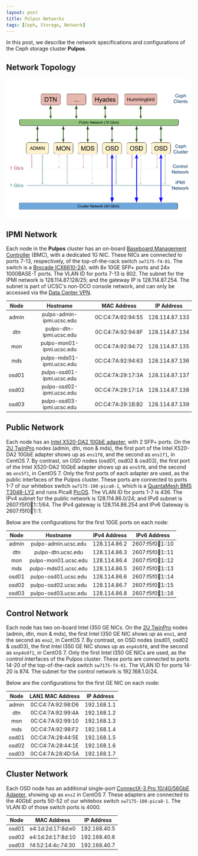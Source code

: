 ```yaml
---
layout: post
title: Pulpos Networks
tags: [Ceph, Storage, Network]
---
```


In this post, we describe the network specifications and configurations of the Ceph storage cluster **Pulpos**.<!-- more -->

## Network Topology
![Pulpos Network Topology](/images/pulpos_networks.png)

## IPMI Network
Each node in the **Pulpos** cluster has an on-board [Baseboard Management Controller](https://www.supermicro.com/products/nfo/IPMI.cfm) (BMC), with a dedicated 1G NIC. These NICs are connected to ports 7-13, respectively, of the top-of-the-rack switch `sw7175-f4-01`. The switch is a [Brocade ICX6610-24](http://www.brocade.com/en/products-services/switches/campus-network-switches/icx-6610-switch.html)), with 8x 10GE SFP+ ports and 24x 1000BASE-T ports. The VLAN ID for ports 7-13 is 802. The subnet for the IPMI network is 128.114.87.128/25; and the gateway IP is 128.114.87.254. The subnet is part of UCSC's non-DCO console network, and can only be accessed via the [Data Center VPN](https://its.ucsc.edu/vpn/).

| Node  | Hostname                  | MAC Address       | IP Address     |
| :---: |:-------------------------:| :----------------:| :------------: |
| admin | pulpo-admin-ipmi.ucsc.edu | 0C:C4:7A:92:94:55 | 128.114.87.133 |
| dtn   | pulpo-dtn-ipmi.ucsc.edu   | 0C:C4:7A:92:94:8F | 128.114.87.134 |
| mon   | pulpo-mon01-ipmi.ucsc.edu | 0C:C4:7A:92:94:72 | 128.114.87.135 |
| mds   | pulpo-mds01-ipmi.ucsc.edu | 0C:C4:7A:92:94:63 | 128.114.87.136 |
| osd01 | pulpo-osd01-ipmi.ucsc.edu | 0C:C4:7A:29:17:3A | 128.114.87.137 |
| osd02 | pulpo-osd02-ipmi.ucsc.edu | 0C:C4:7A:29:17:1A | 128.114.87.138 |
| osd03 | pulpo-osd03-ipmi.ucsc.edu | 0C:C4:7A:29:1B:B2 | 128.114.87.139 |

## Public Network
Each node has an [Intel X520-DA2 10GbE adapter](http://ark.intel.com/products/39776/Intel-Ethernet-Converged-Network-Adapter-X520-DA2), with 2 SFP+ ports. On the [2U TwinPro](https://www.supermicro.com/products/nfo/2UTwinPro.cfm) nodes (admin, dtn, mon & mds), the first port of the Intel X520-DA2 10GbE adapter shows up as `ens1f0`, and the second as `ens1f1`, in CentOS 7. By contrast, on OSD nodes (osd01, osd02 & osd03), the first port of the Intel X520-DA2 10GbE adapter shows up as `ens5f0`, and the second as `ens5f1`, in CentOS 7. Only the first ports of each adapter are used, as the public interfaces of the Pulpos cluster. These ports are connected to ports 1-7 of our whitebox switch `sw7175-100-pica8-1`, which is a [QuantaMesh BMS T3048-LY2](https://www.qct.io/product/index/Networking/Bare-Metal-Switch/Leaf-Switch/QuantaMesh-BMS-T3048-LY2) and runs Pica8 [PicOS](http://www.pica8.com/products/picos). The VLAN ID for ports 1-7 is 436. The IPv4 subnet for the public network is 128.114.86.0/24; and IPv6 subnet is 2607:f5f0:100:1::1/64. The IPv4 gateway is 128.114.86.254 and IPv6 Gateway is 2607:f5f0:100:1::1.

Below are the configurations for the first 10GE ports on each node:

| Node  | Hostname             | IPv4 Address | IPv6 Address        |
| :---: |:--------------------:| :----------: | :-----------------: |
| admin | pulpo-admin.ucsc.edu | 128.114.86.2 | 2607:f5f0:100:1::10 |
| dtn   | pulpo-dtn.ucsc.edu   | 128.114.86.3 | 2607:f5f0:100:1::11 |
| mon   | pulpo-mon01.ucsc.edu | 128.114.86.4 | 2607:f5f0:100:1::12 |
| mds   | pulpo-mds01.ucsc.edu | 128.114.86.5 | 2607:f5f0:100:1::13 |
| osd01 | pulpo-osd01.ucsc.edu | 128.114.86.6 | 2607:f5f0:100:1::14 |
| osd02 | pulpo-osd02.ucsc.edu | 128.114.86.7 | 2607:f5f0:100:1::15 |
| osd03 | pulpo-osd03.ucsc.edu | 128.114.86.8 | 2607:f5f0:100:1::16 |


## Control Network
Each node has two on-board Intel I350 GE NICs. On the [2U TwinPro](https://www.supermicro.com/products/nfo/2UTwinPro.cfm) nodes (admin, dtn, mon & mds), the first Intel I350 GE NIC shows up as `eno1`, and the second as `eno2`, in CentOS 7. By contrast, on OSD nodes (osd01, osd02 & osd03), the first Intel I350 GE NIC shows up as `enp4s0f0`, and the second as `enp4s0f1`, in CentOS 7. Only the first Intel I350 GE NICs are used, as the control interfaces of the Pulpos cluster. These ports are connected to ports 14-20 of the top-of-the-rack switch `sw7175-f4-01`. The VLAN ID for ports 14-20 is 874. The subnet for the control network is 192.168.1.0/24.

Below are the configurations for the first GE NIC on each node:

| Node  | LAN1 MAC Address  | IP Address  |
| :---: |:-----------------:| :----------:|
| admin | 0C:C4:7A:92:98:D6 | 192.168.1.1 |
| dtn   | 0C:C4:7A:92:99:4A | 192.168.1.2 |
| mon   | 0C:C4:7A:92:99:10 | 192.168.1.3 |
| mds   | 0C:C4:7A:92:98:F2 | 192.168.1.4 |
| osd01 | 0C:C4:7A:28:44:5E | 192.168.1.5 |
| osd02 | 0C:C4:7A:28:44:1E | 192.168.1.6 |
| osd03 | 0C:C4:7A:28:4D:5A | 192.168.1.7 |

## Cluster Network
Each OSD node has an additional single-port [ConnectX-3 Pro 10/40/56GbE Adapter](http://www.mellanox.com/page/products_dyn?product_family=162), showing up as `ens2` in CentOS 7. These adapters are connected to the 40GbE ports 50-52 of our whitebox switch `sw7175-100-pica8-1`. The VLAN ID of those switch ports is 4000.

| Node  | MAC Address       | IP Address   |
| :---: |:-----------------:| :-----------:|
| osd01 | e4:1d:2d:17:8d:e0 | 192.168.40.5 |
| osd02 | e4:1d:2d:17:8d:10 | 192.168.40.6 |
| osd03 | f4:52:14:4c:74:30 | 192.168.40.7 |
